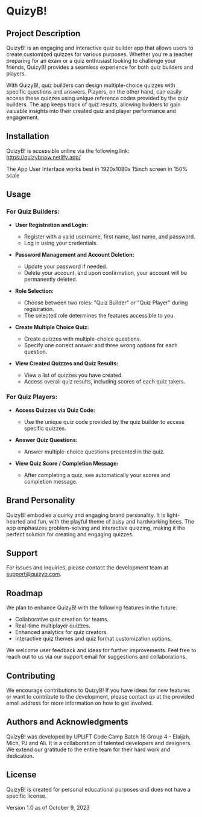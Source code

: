 # QuizyB!

## Project Description

QuizyB! is an engaging and interactive quiz builder app that allows users to create customized quizzes for various purposes. Whether you're a teacher preparing for an exam or a quiz enthusiast looking to challenge your friends, QuizyB! provides a seamless experience for both quiz builders and players.

With QuizyB!, quiz builders can design multiple-choice quizzes with specific questions and answers. Players, on the other hand, can easily access these quizzes using unique reference codes provided by the quiz builders. The app keeps track of quiz results, allowing builders to gain valuable insights into their created quiz and player performance and engagement.

## Installation 

QuizyB! is accessible online via the following link: https://quizybnow.netlify.app/

The App User Interface works best in 1920x1080x 15inch screen in 150% scale

## Usage

### For Quiz Builders:

- **User Registration and Login:**
  - Register with a valid username, first name, last name, and password.
  - Log in using your credentials.

- **Password Management and Account Deletion:**
  - Update your password if needed.
  - Delete your account, and upon confirmation, your account will be permanently deleted.

- **Role Selection:**
  - Choose between two roles: "Quiz Builder" or "Quiz Player" during registration.
  - The selected role determines the features accessible to you.

- **Create Multiple Choice Quiz:**
  - Create quizzes with multiple-choice questions.
  - Specify one correct answer and three wrong options for each question.

- **View Created Quizzes and Quiz Results:**
  - View a list of quizzes you have created.
  - Access overall quiz results, including scores of each quiz takers.

### For Quiz Players:

- **Access Quizzes via Quiz Code:**
  - Use the unique quiz code provided by the quiz builder to access specific quizzes.

- **Answer Quiz Questions:**
  - Answer multiple-choice questions presented in the quiz.

- **View Quiz Score / Completion Message:**
  - After completing a quiz, see automatically your scores and completion message.

## Brand Personality

QuizyB! embodies a quirky and engaging brand personality. It is light-hearted and fun, with the playful theme of busy and hardworking bees. The app emphasizes problem-solving and interactive quizzing, making it the perfect solution for creating and engaging quizzes.

## Support

For issues and inquiries, please contact the development team at support@quizyb.com.

<!-- PLACEHOLDER EME EME LANG DIN HAHAHA -->

## Roadmap

<!-- YOU CAN ADD BELOW :)  -->

We plan to enhance QuizyB! with the following features in the future:

- Collaborative quiz creation for teams.
- Real-time multiplayer quizzes.
- Enhanced analytics for quiz creators.
- Interactive quiz themes and quiz format customization options.

We welcome user feedback and ideas for further improvements. Feel free to reach out to us via our support email for suggestions and collaborations.

## Contributing

We encourage contributions to QuizyB! If you have ideas for new features or want to contribute to the development, please contact us at the provided email address for more information on how to get involved.

## Authors and Acknowledgments

QuizyB! was developed by UPLIFT Code Camp Batch 16 Group 4 - Elaijah, Mich, PJ and Ali. It is a collaboration of talented developers and designers. We extend our gratitude to the entire team for their hard work and dedication.

## License

QuizyB! is created for personal educational purposes and does not have a specific license.

Version 1.0 as of October 9, 2023

